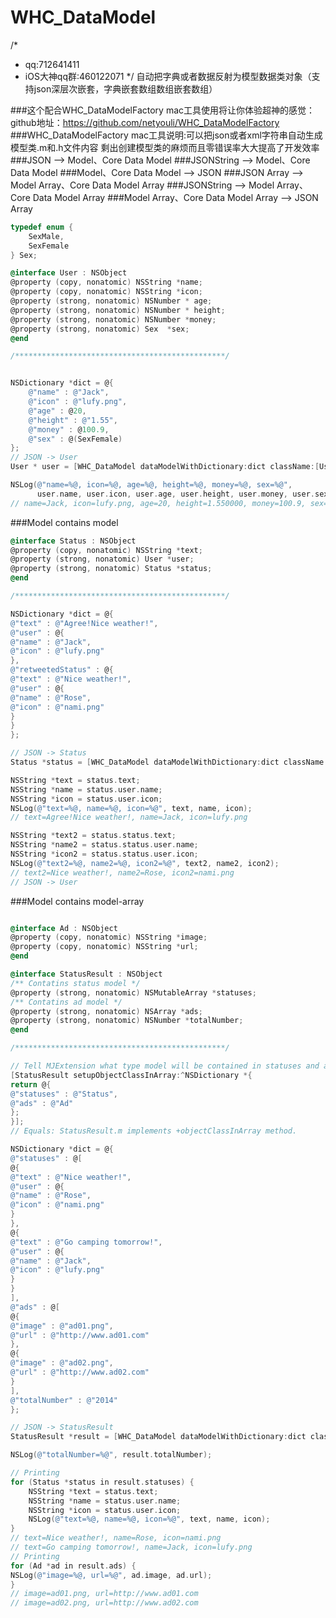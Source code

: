 # WHC_DataModel
/*
*  qq:712641411
*  iOS大神qq群:460122071
*/
自动把字典或者数据反射为模型数据类对象（支持json深层次嵌套，字典嵌套数组数组嵌套数组）


###这个配合WHC_DataModelFactory mac工具使用将让你体验超神的感觉：github地址：https://github.com/netyouli/WHC_DataModelFactory
###WHC_DataModelFactory mac工具说明:可以把json或者xml字符串自动生成模型类.m和.h文件内容
剩出创建模型类的麻烦而且零错误率大大提高了开发效率
###JSON --> Model、Core Data Model
###JSONString --> Model、Core Data Model
###Model、Core Data Model --> JSON
###JSON Array --> Model Array、Core Data Model Array
###JSONString --> Model Array、Core Data Model Array
###Model Array、Core Data Model Array --> JSON Array

```Objective-C
typedef enum {
    SexMale,
    SexFemale
} Sex;

@interface User : NSObject
@property (copy, nonatomic) NSString *name;
@property (copy, nonatomic) NSString *icon;
@property (strong, nonatomic) NSNumber * age;
@property (strong, nonatomic) NSNumber * height;
@property (strong, nonatomic) NSNumber *money;
@property (strong, nonatomic) Sex  *sex;
@end

/***********************************************/


NSDictionary *dict = @{
    @"name" : @"Jack",
    @"icon" : @"lufy.png",
    @"age" : @20,
    @"height" : @"1.55",
    @"money" : @100.9,
    @"sex" : @(SexFemale)
};
// JSON -> User
User * user = [WHC_DataModel dataModelWithDictionary:dict className:[User class]];

NSLog(@"name=%@, icon=%@, age=%@, height=%@, money=%@, sex=%@",
      user.name, user.icon, user.age, user.height, user.money, user.sex);
// name=Jack, icon=lufy.png, age=20, height=1.550000, money=100.9, sex=1

```


###Model contains model

```Objective-C
@interface Status : NSObject
@property (copy, nonatomic) NSString *text;
@property (strong, nonatomic) User *user;
@property (strong, nonatomic) Status *status;
@end

/***********************************************/

NSDictionary *dict = @{
@"text" : @"Agree!Nice weather!",
@"user" : @{
@"name" : @"Jack",
@"icon" : @"lufy.png"
},
@"retweetedStatus" : @{
@"text" : @"Nice weather!",
@"user" : @{
@"name" : @"Rose",
@"icon" : @"nami.png"
}
}
};

// JSON -> Status
Status *status = [WHC_DataModel dataModelWithDictionary:dict className:[Status class]];

NSString *text = status.text;
NSString *name = status.user.name;
NSString *icon = status.user.icon;
NSLog(@"text=%@, name=%@, icon=%@", text, name, icon);
// text=Agree!Nice weather!, name=Jack, icon=lufy.png

NSString *text2 = status.status.text;
NSString *name2 = status.status.user.name;
NSString *icon2 = status.status.user.icon;
NSLog(@"text2=%@, name2=%@, icon2=%@", text2, name2, icon2);
// text2=Nice weather!, name2=Rose, icon2=nami.png
// JSON -> User

```
###Model contains model-array

```Objective-C

@interface Ad : NSObject
@property (copy, nonatomic) NSString *image;
@property (copy, nonatomic) NSString *url;
@end

@interface StatusResult : NSObject
/** Contatins status model */
@property (strong, nonatomic) NSMutableArray *statuses;
/** Contatins ad model */
@property (strong, nonatomic) NSArray *ads;
@property (strong, nonatomic) NSNumber *totalNumber;
@end

/***********************************************/

// Tell MJExtension what type model will be contained in statuses and ads.
[StatusResult setupObjectClassInArray:^NSDictionary *{
return @{
@"statuses" : @"Status",
@"ads" : @"Ad"
};
}];
// Equals: StatusResult.m implements +objectClassInArray method.

NSDictionary *dict = @{
@"statuses" : @[
@{
@"text" : @"Nice weather!",
@"user" : @{
@"name" : @"Rose",
@"icon" : @"nami.png"
}
},
@{
@"text" : @"Go camping tomorrow!",
@"user" : @{
@"name" : @"Jack",
@"icon" : @"lufy.png"
}
}
],
@"ads" : @[
@{
@"image" : @"ad01.png",
@"url" : @"http://www.ad01.com"
},
@{
@"image" : @"ad02.png",
@"url" : @"http://www.ad02.com"
}
],
@"totalNumber" : @"2014"
};

// JSON -> StatusResult
StatusResult *result = [WHC_DataModel dataModelWithDictionary:dict className:[StatusResult class]];

NSLog(@"totalNumber=%@", result.totalNumber);

// Printing
for (Status *status in result.statuses) {
    NSString *text = status.text;
    NSString *name = status.user.name;
    NSString *icon = status.user.icon;
    NSLog(@"text=%@, name=%@, icon=%@", text, name, icon);
}
// text=Nice weather!, name=Rose, icon=nami.png
// text=Go camping tomorrow!, name=Jack, icon=lufy.png
// Printing
for (Ad *ad in result.ads) {
NSLog(@"image=%@, url=%@", ad.image, ad.url);
}
// image=ad01.png, url=http://www.ad01.com
// image=ad02.png, url=http://www.ad02.com
```
